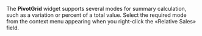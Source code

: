 The **PivotGrid** widget supports several modes for summary calculation, such as&nbsp;a&nbsp;variation or&nbsp;percent of&nbsp;a&nbsp;total value. Select the required mode from the context menu appearing when you right-click the &laquo;Relative Sales&raquo; field.